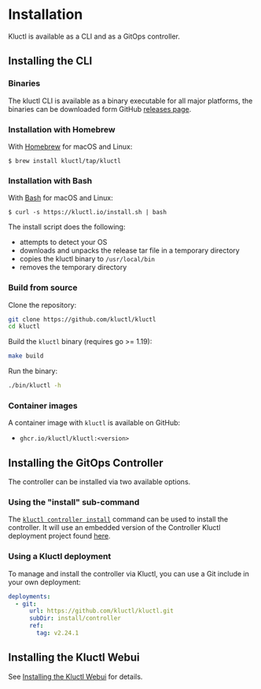 <!-- This comment is uncommented when auto-synced to www-kluctl.io

---
title: "Installation"
linkTitle: "Installation"
weight: 5
description: "Installing kluctl."
---
-->

# Installation

Kluctl is available as a CLI and as a GitOps controller.

## Installing the CLI

### Binaries

The kluctl CLI is available as a binary executable for all major platforms,
the binaries can be downloaded form GitHub
[releases page](https://github.com/kluctl/kluctl/releases).

### Installation with Homebrew

With [Homebrew](https://brew.sh) for macOS and Linux:

```shell
$ brew install kluctl/tap/kluctl
```

### Installation with Bash

With [Bash](https://www.gnu.org/software/bash/) for macOS and Linux:

```shell
$ curl -s https://kluctl.io/install.sh | bash
```

The install script does the following:
* attempts to detect your OS
* downloads and unpacks the release tar file in a temporary directory
* copies the kluctl binary to `/usr/local/bin`
* removes the temporary directory

### Build from source

Clone the repository:

```bash
git clone https://github.com/kluctl/kluctl
cd kluctl
```

Build the `kluctl` binary (requires go >= 1.19):

```bash
make build
```

Run the binary:

```bash
./bin/kluctl -h
```


<!-- TODO uncomment when chocolatey support is implemented
### Chocolatey

With [Chocolatey](https://chocolatey.org/) for Windows:

```powershell
choco install kluctl
```

-->

<!-- TODO uncomment this when completion is implemented
To configure your shell to load `kluctl` [bash completions](./cmd/kluctl_completion_bash.md) add to your profile:

```shell
$ . <(kluctl completion bash)
```

[`zsh`](./cmd/kluctl_completion_zsh.md), [`fish`](./cmd/kluctl_completion_fish.md),
and [`powershell`](./cmd/kluctl_completion_powershell.md)
are also supported with their own sub-commands.

-->

### Container images

A container image with `kluctl` is available on GitHub:

* `ghcr.io/kluctl/kluctl:<version>`

## Installing the GitOps Controller

The controller can be installed via two available options.

### Using the "install" sub-command

The [`kluctl controller install`](../kluctl/commands/controller-install.md) command can be used to install the
controller. It will use an embedded version of the Controller Kluctl deployment project
found [here](https://github.com/kluctl/kluctl/tree/main/install/controller).

### Using a Kluctl deployment

To manage and install the controller via Kluctl, you can use a Git include in your own deployment:

```yaml
deployments:
  - git:
      url: https://github.com/kluctl/kluctl.git
      subDir: install/controller
      ref:
        tag: v2.24.1
```

## Installing the Kluctl Webui

See [Installing the Kluctl Webui](../webui/installation.md) for details.
